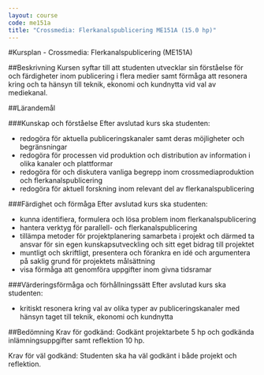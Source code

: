 ```yaml
---
layout: course
code: me151a
title: "Crossmedia: Flerkanalspublicering ME151A (15.0 hp)"
---
```


#Kursplan - Crossmedia: Flerkanalspublicering (ME151A)

##Beskrivning
Kursen syftar till att studenten utvecklar sin förståelse för och färdigheter inom publicering i flera medier samt förmåga att resonera kring och ta hänsyn till teknik, ekonomi och kundnytta vid val av mediekanal.

##Lärandemål

###Kunskap och förståelse
Efter avslutad kurs ska studenten:
* redogöra för aktuella publiceringskanaler samt deras möjligheter och begränsningar
* redogöra för processen vid produktion och distribution av information i olika kanaler och plattformar
* redogöra för och diskutera vanliga begrepp inom crossmediaproduktion och flerkanalspublicering
* redogöra för aktuell forskning inom relevant del av flerkanalspublicering

###Färdighet och förmåga
Efter avslutad kurs ska studenten:
* kunna identifiera, formulera och lösa problem inom flerkanalspublicering
* hantera verktyg för parallell- och flerkanalspublicering
* tillämpa metoder för projektplanering samarbeta i projekt och därmed ta ansvar för sin egen kunskapsutveckling och sitt eget bidrag till projektet
* muntligt och skriftligt, presentera och förankra en idé och argumentera på saklig grund för projektets målsättning
* visa förmåga att genomföra uppgifter inom givna tidsramar

###Värderingsförmåga och förhållningssätt
Efter avslutad kurs ska studenten:
* kritiskt resonera kring val av olika typer av publiceringskanaler med hänsyn taget till teknik, ekonomi och kundnytta

##Bedömning
Krav för godkänd: Godkänt projektarbete 5 hp och godkända inlämningsuppgifter samt reflektion 10 hp.

Krav för väl godkänd: Studenten ska ha väl godkänt i både projekt och reflektion.
